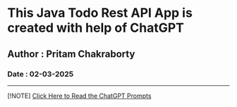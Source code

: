 # This Java Todo Rest API App is created with help of ChatGPT
## Author : Pritam Chakraborty
### Date : 02-03-2025
----

[!NOTE]
[Click Here to Read the ChatGPT Prompts](https://chatgpt.com/canvas/shared/67c3fd4f39888191a9838759bf729323)
